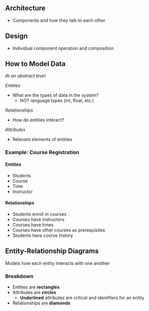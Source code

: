 ## Architecture
- Components and how they talk to each other

## Design
- Individual component operation and composition

## How to Model Data
*At an abstract level* 

*Entities*
- What are the types of data in the system?
	- NOT language types (int, float, etc.)

*Relationships*
- How do entities interact?

*Attributes*
- Relevant elements of entities

### Example: Course Registration
#### Entities
- Students
- Course
- Time
- Instructor

#### Relationships
- Students enroll in courses
- Courses have instructors
- Courses have times
- Courses have other courses as prerequisites
- Students have course history


## Entity-Relationship Diagrams
Models how each entity interacts with one another

### Breakdown
- Entities are **rectangles**
- Attributes are **circles**
	- **Underlined** attributes are critical and identifiers for an entity
- Relationships are **diamonds**
